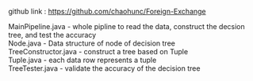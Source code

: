 github link : https://github.com/chaohunc/Foreign-Exchange <br />

MainPipeline.java - whole pipline to read the data, construct the decsion tree, and test the accuracy <br />
Node.java - Data structure of node of decision tree <br /> 
TreeConstructor.java - construct a tree based on Tuple <br />
Tuple.java - each data row represents a tuple <br />
TreeTester.java - validate the accuracy of the decision tree <br />
